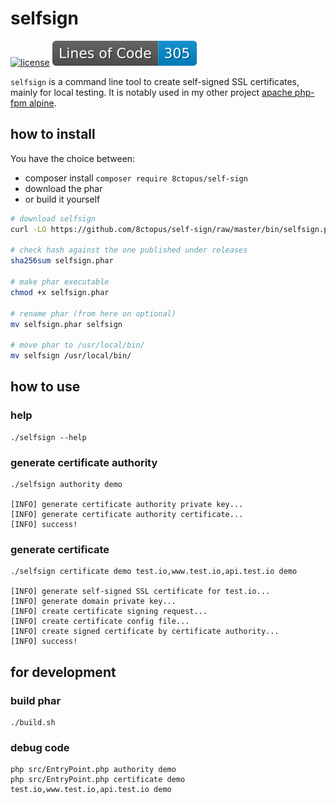 # selfsign

[![license](http://poser.pugx.org/8ctopus/self-sign/license)](https://packagist.org/packages/8ctopus/self-sign)
![lines of code](https://raw.githubusercontent.com/8ctopus/self-sign/image-data/lines.svg)

`selfsign` is a command line tool to create self-signed SSL certificates, mainly for local testing.
It is notably used in my other project [apache php-fpm alpine](https://github.com/8ctopus/apache-php-fpm-alpine).

## how to install

You have the choice between:
- composer install `composer require 8ctopus/self-sign`
- download the phar
- or build it yourself

```sh
# download selfsign
curl -LO https://github.com/8ctopus/self-sign/raw/master/bin/selfsign.phar

# check hash against the one published under releases
sha256sum selfsign.phar

# make phar executable
chmod +x selfsign.phar

# rename phar (from here on optional)
mv selfsign.phar selfsign

# move phar to /usr/local/bin/
mv selfsign /usr/local/bin/
```

## how to use

### help

    ./selfsign --help

### generate certificate authority

    ./selfsign authority demo

    [INFO] generate certificate authority private key...
    [INFO] generate certificate authority certificate...
    [INFO] success!

### generate certificate

    ./selfsign certificate demo test.io,www.test.io,api.test.io demo

    [INFO] generate self-signed SSL certificate for test.io...
    [INFO] generate domain private key...
    [INFO] create certificate signing request...
    [INFO] create certificate config file...
    [INFO] create signed certificate by certificate authority...
    [INFO] success!

## for development

### build phar

    ./build.sh

### debug code

    php src/EntryPoint.php authority demo
    php src/EntryPoint.php certificate demo test.io,www.test.io,api.test.io demo
